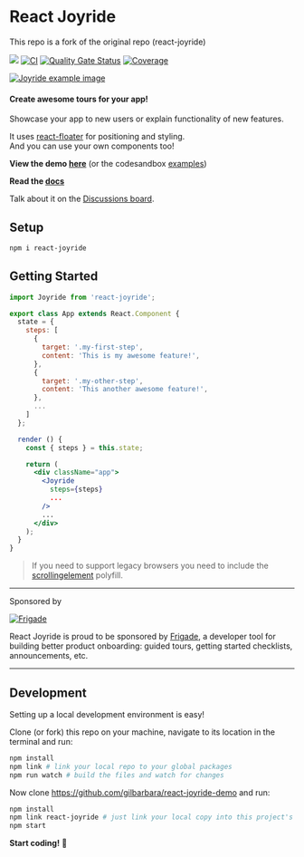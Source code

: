 # React Joyride

This repo is a fork of the original repo (react-joyride)

[![](https://badge.fury.io/js/react-joyride.svg)](https://www.npmjs.com/package/react-joyride) [![CI](https://github.com/gilbarbara/react-joyride/actions/workflows/main.yml/badge.svg)](https://github.com/gilbarbara/react-joyride/actions/workflows/main.yml) [![Quality Gate Status](https://sonarcloud.io/api/project_badges/measure?project=gilbarbara_react-joyride&metric=alert_status)](https://sonarcloud.io/summary/new_code?id=gilbarbara_react-joyride) [![Coverage](https://sonarcloud.io/api/project_badges/measure?project=gilbarbara_react-joyride&metric=coverage)](https://sonarcloud.io/summary/new_code?id=gilbarbara_react-joyride)

[![Joyride example image](http://gilbarbara.com/files/react-joyride.png)](https://react-joyride.com/)

#### Create awesome tours for your app!

Showcase your app to new users or explain functionality of new features.

It uses [react-floater](https://github.com/gilbarbara/react-floater) for positioning and styling.  
And you can use your own components too!

**View the demo [here](https://react-joyride.com/)** (or the codesandbox [examples](https://codesandbox.io/s/github/gilbarbara/react-joyride-demo))

**Read the [docs](https://docs.react-joyride.com/)**

Talk about it on the [Discussions board](https://github.com/gilbarbara/react-joyride/discussions).

## Setup

```bash
npm i react-joyride
```

## Getting Started

```jsx
import Joyride from 'react-joyride';

export class App extends React.Component {
  state = {
    steps: [
      {
        target: '.my-first-step',
        content: 'This is my awesome feature!',
      },
      {
        target: '.my-other-step',
        content: 'This another awesome feature!',
      },
      ...
    ]
  };

  render () {
    const { steps } = this.state;

    return (
      <div className="app">
        <Joyride
          steps={steps}
          ...
        />
        ...
      </div>
    );
  }
}
```

> If you need to support legacy browsers you need to include the [scrollingelement](https://github.com/mathiasbynens/document.scrollingElement) polyfill.

---

Sponsored by

[![Frigade](https://files.gilbarbara.dev/media/frigade-sponsor-v2.png)](https://frigade.com/?source=joyride)

React Joyride is proud to be sponsored by [Frigade](https://frigade.com/?source=joyride), a developer tool for building better product onboarding: guided tours, getting started checklists, announcements, etc.

---

## Development

Setting up a local development environment is easy!

Clone (or fork) this repo on your machine, navigate to its location in the terminal and run:

```bash
npm install
npm link # link your local repo to your global packages
npm run watch # build the files and watch for changes
```

Now clone https://github.com/gilbarbara/react-joyride-demo and run:

```bash
npm install
npm link react-joyride # just link your local copy into this project's node_modules
npm start
```

**Start coding!** 🎉
